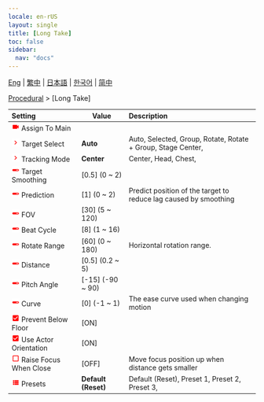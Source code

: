 ```yaml
---
locale: en-rUS
layout: single
title: [Long Take]
toc: false
sidebar:
  nav: "docs"
---
```

[Eng](/dancexr/menu/2025.4/motion/long_take) | [繁中](/tw/dancexr/menu/2025.4/motion/long_take) | [日本語](/jp/dancexr/menu/2025.4/motion/long_take) | [한국어](/kr/dancexr/menu/2025.4/motion/long_take) | [简中](/zh/dancexr/menu/2025.4/motion/long_take)

[Procedural](../menu#Procedural) > [Long Take]



| Setting | Value | Description |
| :--- | --- | :--- |
| <img src="/images/icon/ic_videocam.png" alt="videocam icon"/> Assign To Main</nobr>|| 
| <img src="/images/icon/ic_chevron.png" alt="chevron icon"/> Target Select</nobr>| **Auto** | Auto, Selected, Group, Rotate, Rotate + Group, Stage Center,  |
| <img src="/images/icon/ic_chevron.png" alt="chevron icon"/> Tracking Mode</nobr>| **Center** | Center, Head, Chest,  |
| <img src="/images/icon/ic_slider.png" alt="slider icon"/> Target Smoothing</nobr>| [0.5] (0 ~ 2) | 
| <img src="/images/icon/ic_slider.png" alt="slider icon"/> Prediction</nobr>| [1] (0 ~ 2) | Predict position of the target to reduce lag caused by smoothing
| <img src="/images/icon/ic_slider.png" alt="slider icon"/> FOV</nobr>| [30] (5 ~ 120) | 
| <img src="/images/icon/ic_slider.png" alt="slider icon"/> Beat Cycle</nobr>| [8] (1 ~ 16) | 
| <img src="/images/icon/ic_slider.png" alt="slider icon"/> Rotate Range</nobr>| [60] (0 ~ 180) | Horizontal rotation range.
| <img src="/images/icon/ic_slider.png" alt="slider icon"/> Distance</nobr>| [0.5] (0.2 ~ 5) | 
| <img src="/images/icon/ic_slider.png" alt="slider icon"/> Pitch Angle</nobr>| [-15] (-90 ~ 90) | 
| <img src="/images/icon/ic_slider.png" alt="slider icon"/> Curve</nobr>| [0] (-1 ~ 1) | The ease curve used when changing motion
| <img src="/images/icon/ic_check_on.png" alt="check on icon"/> Prevent Below Floor</nobr>| [ON] | 
| <img src="/images/icon/ic_check_on.png" alt="check on icon"/> Use Actor Orientation</nobr>| [ON] | 
| <img src="/images/icon/ic_check_off.png" alt="check off icon"/> Raise Focus When Close</nobr>| [OFF] | Move focus position up when distance gets smaller
| <img src="/images/icon/ic_list.png" alt="list icon"/> Presets</nobr>| **Default (Reset)** | Default (Reset), Preset 1, Preset 2, Preset 3,  |
